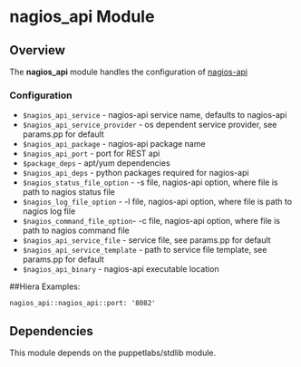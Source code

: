# nagios_api Module

## Overview

The **nagios_api** module handles the configuration of [nagios-api](https://github.com/zorkian/nagios-api) 

### Configuration


- `$nagios_api_service` - nagios-api service name, defaults to nagios-api
- `$nagios_api_service_provider` - os dependent service provider, see params.pp for default
- `$nagios_api_package` - nagios-api package name
- `$nagios_api_port` - port for REST api
- `$package_deps` - apt/yum dependencies
- `$nagios_api_deps` - python packages required for nagios-api
- `$nagios_status_file_option` - -s file, nagios-api option, where file is path to nagios status file
- `$nagios_log_file_option` - -l file, nagios-api option, where file is path to nagios log file
- `$nagios_command_file_option`- -c file, nagios-api option, where file is path to nagios command file
- `$nagios_api_service_file` - service file, see params.pp for default
- `$nagios_api_service_template` - path to service file template, see params.pp for default
- `$nagios_api_binary` - nagios-api executable location

##Hiera Examples:

    nagios_api::nagios_api::port: '8082'    

## Dependencies

This module depends on the puppetlabs/stdlib module.
